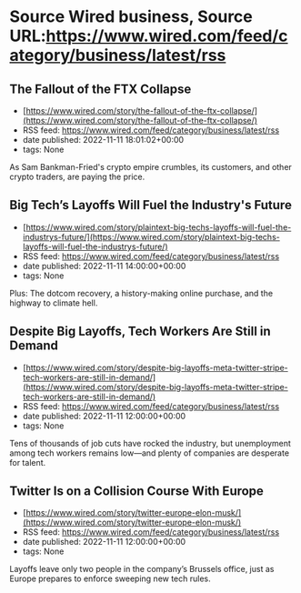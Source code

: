 # Source Wired business, Source URL:https://www.wired.com/feed/category/business/latest/rss

## The Fallout of the FTX Collapse
 - [https://www.wired.com/story/the-fallout-of-the-ftx-collapse/](https://www.wired.com/story/the-fallout-of-the-ftx-collapse/)
 - RSS feed: https://www.wired.com/feed/category/business/latest/rss
 - date published: 2022-11-11 18:01:02+00:00
 - tags: None

As Sam Bankman-Fried's crypto empire crumbles, its customers, and other crypto traders, are paying the price.

## Big Tech’s Layoffs Will Fuel the Industry's Future
 - [https://www.wired.com/story/plaintext-big-techs-layoffs-will-fuel-the-industrys-future/](https://www.wired.com/story/plaintext-big-techs-layoffs-will-fuel-the-industrys-future/)
 - RSS feed: https://www.wired.com/feed/category/business/latest/rss
 - date published: 2022-11-11 14:00:00+00:00
 - tags: None

Plus: The dotcom recovery, a history-making online purchase, and the highway to climate hell.

## Despite Big Layoffs, Tech Workers Are Still in Demand
 - [https://www.wired.com/story/despite-big-layoffs-meta-twitter-stripe-tech-workers-are-still-in-demand/](https://www.wired.com/story/despite-big-layoffs-meta-twitter-stripe-tech-workers-are-still-in-demand/)
 - RSS feed: https://www.wired.com/feed/category/business/latest/rss
 - date published: 2022-11-11 12:00:00+00:00
 - tags: None

Tens of thousands of job cuts have rocked the industry, but unemployment among tech workers remains low—and plenty of companies are desperate for talent.

## Twitter Is on a Collision Course With Europe
 - [https://www.wired.com/story/twitter-europe-elon-musk/](https://www.wired.com/story/twitter-europe-elon-musk/)
 - RSS feed: https://www.wired.com/feed/category/business/latest/rss
 - date published: 2022-11-11 12:00:00+00:00
 - tags: None

Layoffs leave only two people in the company’s Brussels office, just as Europe prepares to enforce sweeping new tech rules.
